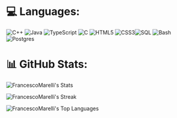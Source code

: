 
# 💻 Languages:
![C++](https://img.shields.io/badge/c++-%2300599C.svg?style=for-the-badge&logo=c%2B%2B&logoColor=white) ![Java](https://img.shields.io/badge/java-%23ED8B00.svg?style=for-the-badge&logo=openjdk&logoColor=white) 	![TypeScript](https://img.shields.io/badge/typescript-%23007ACC.svg?style=for-the-badge&logo=typescript&logoColor=white) ![C](https://img.shields.io/badge/c-%2300599C.svg?style=for-the-badge&logo=c&logoColor=white) ![HTML5](https://img.shields.io/badge/html5-%23E34F26.svg?style=for-the-badge&logo=html5&logoColor=white) ![CSS3](https://img.shields.io/badge/css3-%231572B6.svg?style=for-the-badge&logo=css3&logoColor=white)![SQL](https://img.shields.io/badge/mysql-%2300f.svg?style=for-the-badge&logo=mysql&logoColor=white) ![Bash](https://img.shields.io/badge/bash-%23121011.svg?style=for-the-badge&logo=gnu-bash&logoColor=white) ![Postgres](https://img.shields.io/badge/postgres-%23316192.svg?style=for-the-badge&logo=postgresql&logoColor=white)

# 📊 GitHub Stats:
![FrancescoMarelli's Stats](https://github-readme-stats.vercel.app/api?username=FrancescoMarelli&theme=blueberry&show_icons=true&hide_border=true&count_private=true)

![FrancescoMarelli's Streak](https://github-readme-streak-stats.herokuapp.com/?user=FrancescoMarelli&theme=tokyonight&hide_border=true)

![FrancescoMarelli's Top Languages](https://github-readme-stats.vercel.app/api/top-langs/?username=FrancescoMarelli&theme=blueberry&show_icons=true&hide_border=true&layout=compact)
